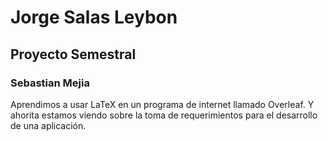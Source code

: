 # Jorge Salas Leybon

## Proyecto Semestral
### Sebastian Mejia
Aprendimos a usar LaTeX en un programa de internet llamado Overleaf. Y ahorita estamos viendo sobre la toma de requerimientos para el desarrollo de una aplicación.